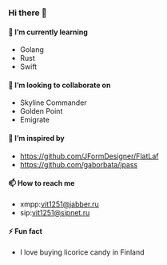 ### Hi there 👋

#### 🌱 I’m currently learning

* Golang
* Rust
* Swift

#### 👯 I’m looking to collaborate on

* Skyline Commander
* Golden Point
* Emigrate

#### 🤔 I’m inspired by

 * https://github.com/JFormDesigner/FlatLaf
 * https://github.com/gaborbata/jpass

#### 📫 How to reach me

* xmpp:vit1251@jabber.ru
* sip:vit1251@sipnet.ru

#### ⚡ Fun fact

* I love buying licorice candy in Finland
